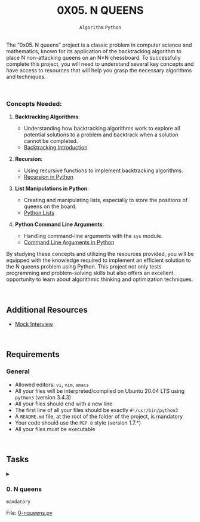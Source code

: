 <h1 align="center"><b>0X05. N QUEENS</b></h1>
<div align="center"><code>Algorithm</code> <code>Python</code></div>

<!-- <br>
<hr>
<h3><a href=>Notes</a></h3>
<hr> -->


<!--==================================================-->

<br>

<p>The “0x05. N queens” project is a classic problem in computer science and mathematics, known for its application of the backtracking algorithm to place N non-attacking queens on an N×N chessboard. 
To successfully complete this project, you will need to understand several key concepts and have access to resources that will help you grasp the necessary algorithms and techniques.</p>

<br>

<h3>Concepts Needed:</h3>

<ol>
<li><p><strong>Backtracking Algorithms</strong>:</p>

<ul>
<li>Understanding how backtracking algorithms work to explore all potential solutions to a problem and backtrack when a solution cannot be completed.</li>
<li><a href="https://www.geeksforgeeks.org/introduction-to-backtracking-2/" title="Backtracking Introduction" target="_blank">Backtracking Introduction</a></li>
</ul></li>
<li><p><strong>Recursion</strong>:</p>

<ul>
<li>Using recursive functions to implement backtracking algorithms.</li>
<li><a href="https://intranet.alxswe.com/rltoken/X1vaNXgy_pPyvKfOJm90XQ" title="Recursion in Python" target="_blank">Recursion in Python</a></li>
</ul></li>
<li><p><strong>List Manipulations in Python</strong>:</p>

<ul>
<li>Creating and manipulating lists, especially to store the positions of queens on the board.</li>
<li><a href="https://intranet.alxswe.com/rltoken/P3KbYxmdtSeoJvVfr9Iv0w" title="Python Lists" target="_blank">Python Lists</a></li>
</ul></li>
<li><p><strong>Python Command Line Arguments</strong>:</p>

<ul>
<li>Handling command-line arguments with the <code>sys</code> module.</li>
<li><a href="https://intranet.alxswe.com/rltoken/2IF4V6xsY_Nq-xcGDK3Bhw" title="Command Line Arguments in Python" target="_blank">Command Line Arguments in Python</a></li>
</ul></li>
</ol>

<p>By studying these concepts and utilizing the resources provided, you will be equipped with the knowledge required to implement an efficient solution to the N queens problem using Python. 
This project not only tests programming and problem-solving skills but also offers an excellent opportunity to learn about algorithmic thinking and optimization techniques.</p>



<br>

## Additional Resources
<ul>
<li><a href="https://intranet.alxswe.com/rltoken/aQ3uJmGVeZa-R6B1jYTjXg" target="_blank" title="Mock Interview">Mock Interview</a></li>
</ul>


<!--==================================================-->
<br>

## Requirements
<h3>General</h3>

- Allowed editors: <code>vi</code>, <code>vim</code>, <code>emacs</code>
- All your files will be interpreted/compiled on Ubuntu 20.04 LTS using <code>python3</code> (version 3.4.3)
- All your files should end with a new line
- The first line of all your files should be exactly <code>#!/usr/bin/python3</code>
- A <code>README.md</code> file, at the root of the folder of the project, is mandatory
- Your code should use the <code>PEP 8</code> style (version 1.7.*)
- All your files must be executable

<!--==================================================-->
<br>

## Tasks
<details>
<summary>

### 0. N queens
`mandatory`

File: [0-nqueens.py]()
</summary>

<p><img src="./Project_ 0x05. N Queens _ Nairobi Intranet_files/Judit-photo1_602x433.jpg"/><br/>
<small>Chess grandmaster <a href="https://intranet.alxswe.com/rltoken/fZ1ecpPEmVL9nvkBn8WQGg" target="_blank" title="Judit Polgár">Judit Polgár</a>, the strongest female chess player of all time</small><br/>
<br/></p>

<p>The N queens puzzle is the challenge of placing N non-attacking queens on an N×N chessboard.
Write a program that solves the N queens problem.</p>

<ul>
<li>Usage: <code>nqueens N</code>
<ul>
<li>If the user called the program with the wrong number of arguments, print <code>Usage: nqueens N</code>, followed by a new line, and exit with the status <code>1</code></li>
</ul></li>
<li>where N must be an integer greater or equal to <code>4</code>
<ul>
<li>If N is not an integer, print <code>N must be a number</code>, followed by a new line, and exit with the status <code>1</code></li>
<li>If N is smaller than <code>4</code>, print <code>N must be at least 4</code>, followed by a new line, and exit with the status <code>1</code> </li>
</ul></li>
<li>The program should print every possible solution to the problem

<ul>
<li>One solution per line</li>
<li>Format: see example</li>
<li>You don’t have to print the solutions in a specific order</li>
</ul></li>
<li>You are only allowed to import the <code>sys</code> module</li>
</ul>

<p>Read: <a href="https://intranet.alxswe.com/rltoken/ghWqI1wvx6g-Ul7nrufMKA" target="_blank" title="Queen">Queen</a>, <a href="https://intranet.alxswe.com/rltoken/-hgZbgRFkwmxaKnLnCIuEQ" target="_blank" title="Backtracking">Backtracking</a></p>

<pre><code>julien@ubuntu:~/0x08. N Queens$ ./0-nqueens.py 4
[[0, 1], [1, 3], [2, 0], [3, 2]]
[[0, 2], [1, 0], [2, 3], [3, 1]]
julien@ubuntu:~/0x08. N Queens$ ./0-nqueens.py 6
[[0, 1], [1, 3], [2, 5], [3, 0], [4, 2], [5, 4]]
[[0, 2], [1, 5], [2, 1], [3, 4], [4, 0], [5, 3]]
[[0, 3], [1, 0], [2, 4], [3, 1], [4, 5], [5, 2]]
[[0, 4], [1, 2], [2, 0], [3, 5], [4, 3], [5, 1]]
julien@ubuntu:~/0x08. N Queens$ 
</code></pre>


</details>


